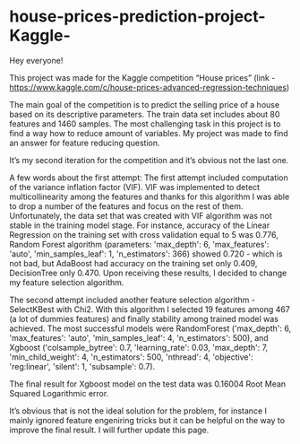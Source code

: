 # house-prices-prediction-project-Kaggle-
Hey everyone! 

This project was made for the Kaggle competition “House prices” (link - https://www.kaggle.com/c/house-prices-advanced-regression-techniques)

The main goal of the competition is to predict the selling price of a house based on its descriptive parameters. The train data set includes about 80 features and 1460 samples. The most challenging task in this project is to find a way how to reduce amount of variables. My project was made to find an answer for feature reducing question.

It’s my second iteration for the competition and it’s obvious not the last one. 

A few words about the first attempt:
The first attempt included computation  of the variance inflation factor (VIF). VIF was implemented to detect multicollinearity among the features and thanks for this algorithm I was able to drop a number of the features and focus on the rest of them. Unfortunately, the data set that was created with VIF algorithm was not stable in the training model stage. For instance, accuracy of the Linear Regression on the training set with cross validation equal to 5 was 0.776, Random Forest algorithm (parameters: 'max_depth': 6, 'max_features': 'auto', 'min_samples_leaf': 1, 'n_estimators': 366) showed 0.720 - which is not bad, but AdaBoost had accuracy on the training set only 0.409, DecisionTree only 0.470. Upon receiving these  results, I decided to change my feature selection algorithm.

The second attempt included another feature selection algorithm - SelectKBest with Chi2. With this algorithm I selected 19 features among 467 (a lot of dummies features) and finally stability among trained model was achieved. The most successful models were RandomForest ('max_depth': 6, 'max_features': 'auto', 'min_samples_leaf': 4, 'n_estimators': 500), and Xgboost ('colsample_bytree': 0.7, 'learning_rate': 0.03, 'max_depth': 7, 'min_child_weight': 4, 'n_estimators': 500, 'nthread': 4, 'objective': 'reg:linear', 'silent': 1, 'subsample': 0.7).

The final result for Xgboost model on the test data was 0.16004 Root Mean Squared Logarithmic error.

It’s obvious that is not the ideal solution for the problem, for instance I mainly ignored feature engeniring tricks but it can be helpful on the way to improve the final result.  I will further update this page.
